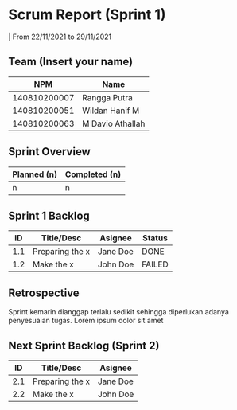 # Scrum Report (Sprint 1)
| From 22/11/2021 to 29/11/2021

## Team (Insert your name)
| NPM           | Name        |
| ------------- |-------------|
| 140810200007  | Rangga Putra    |
| 140810200051  | Wildan Hanif M   |
| 140810200063  | M Davio Athallah |

## Sprint Overview
| Planned (n)   | Completed (n) |
| ------------- |-------------- |
| n             | n             |

## Sprint 1 Backlog

| ID  | Title/Desc | Asignee | Status |
| --- | ---------- | ------- | ------ |
| 1.1 | Preparing the x | Jane Doe | DONE |
| 1.2 | Make the x | John Doe | FAILED |

## Retrospective 

Sprint kemarin dianggap terlalu sedikit sehingga diperlukan adanya penyesuaian tugas. Lorem ipsum dolor sit amet

## Next Sprint Backlog (Sprint 2)
| ID  | Title/Desc | Asignee | 
| --- | ---------- | ------- | 
| 2.1 | Preparing the x | Jane Doe | 
| 2.2 | Make the x | John Doe | 
